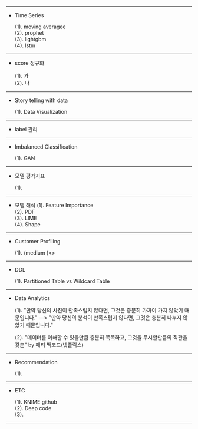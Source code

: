------------------------------------------------------
- Time Series

  (1). moving averagee <br>
  (2). prophet <br>
  (3). lightgbm <br>
  (4). lstm <br>

------------------------------------------------------
- score 정규화

  (1). 가 <br>
  (2). 나 <br>
  
------------------------------------------------------
- Story telling with data 
  
  (1). Data Visualization

  
------------------------------------------------------
- label 관리

------------------------------------------------------

- Imbalanced Classification

  (1). GAN
------------------------------------------------------
- 모델 평가지표

  (1).
------------------------------------------------------
- 모델 해석
  (1). Feature Importance <br>
  (2). PDF <br>
  (3). LIME <br>
  (4). Shape <br>
  
------------------------------------------------------  
- Customer Profiling 

  (1). (medium )<>

------------------------------------------------------
- DDL

  (1). Partitioned Table vs Wildcard Table 
  
------------------------------------------------------
- Data Analytics

  (1). "만약 당신의 사진이 만족스럽지 않다면, 그것은 충분히 가까이 가지 않았기 때문입니다." —> "만약 당신의 분석이 만족스럽지 않다면, 그것은 충분히 나누지 않았기 때문입니다." <br>
  
  (2). "데이터를 이해할 수 있을만큼 충분히 똑똑하고, 그것을 무시할만큼의 직관을 갖춘" by 패티 맥코드(넷플릭스)
  
------------------------------------------------------
- Recommendation

  (1). 
  
------------------------------------------------------  
- ETC

  (1). KNIME github <br>
  (2). Deep code <br>
  (3). 
  
------------------------------------------------------








